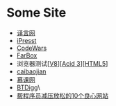 Some Site
=========

+	[译言网](http://www.yeeyan.org/)
+	[iPresst](http://www.ipresst.com/)
+ [CodeWars](http://www.codewars.com/)
+ [FarBox](https://www.farbox.com/)
+ 浏览器测试[[V8](http://v8.googlecode.com/svn/data/benchmarks/v6/run.html)][[Acid 3](http://acid3.acidtests.org/)][[HTML5](
http://www.html5test.com/)]
+ [caibaojian](http://caibaojian.com/)
+ [慕课网](http://www.imooc.com/)
+ [BTDigg](https://btdigg.org/)\
+ [帮程序员减压放松的10个良心网站](http://blog.jobbole.com/76439/)
